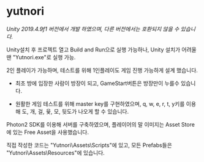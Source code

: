# yutnori

*Unity 2019.4.9f1 버전에서 개발 하였으며, 다른 버전에서는 호환되지 않을 수 있습니다.*

Unity설치 후 프로젝트 열고 Build and Run으로 실행 가능하나, Unity 설치가 어려울땐 "Yutnori.exe"로 실행 가능.

2인 플레이가 가능하며, 테스트를 위해 1인플레이도 게임 진행 가능하게 설계 했습니다.

* 최초 방에 입장한 사람이 방장이 되고, GameStart버튼은 방장만이 누를수 있습니다.

* 원활한 게임 테스트를 위해 master key를 구현하였으며, q, w, e, r, t, y키를 이용해
도, 개, 걸, 윷, 모, 뒷도가 나오게 할 수 있습니다.


Photon2 SDK를 이용해 서버를 구축하였으며, 플레이어의 말 이미지는 Asset Store에 있는 Free Asset을 사용했습니다.

직접 작성한 코드는 "Yutnori\Assets\Scripts"에 있고, 모든 Prefabs들은 "Yutnori\Assets\Resources"에 있습니다.